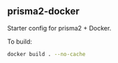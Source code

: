 ## prisma2-docker

Starter config for prisma2 + Docker.

To build:

```bash
docker build . --no-cache
```
